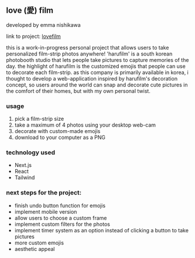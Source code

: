 ## love (愛) film

developed by emma nishikawa

link to project: [lovefilm](https://lovefilm-six.vercel.app/)

this is a work-in-progress personal project that allows users to take personalized film-strip photos anywhere!
'harufilm' is a south korean photobooth studio that lets people take pictures to capture memories of the day. the highlight of harufilm is the customized emojis that people can use to decorate each film-strip. as this company is primarily available in korea, i thought to develop a web-application inspired by harufilm's decoration concept, so users around the world can snap and decorate cute pictures in the comfort of their homes, but with my own personal twist.

### usage

1. pick a film-strip size
2. take a maximum of 4 photos using your desktop web-cam
3. decorate with custom-made emojis
4. download to your computer as a PNG

### technology used

- Next.js
- React
- Tailwind

### next steps for the project:

- finish undo button function for emojis
- implement mobile version
- allow users to choose a custom frame
- implement custom filters for the photos
- implement timer system as an option instead of clicking a button to take pictures
- more custom emojis
- aesthetic appeal